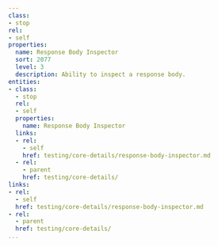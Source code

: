 ```yaml
---
class:
- stop
rel:
- self
properties:
  name: Response Body Inspector
  sort: 2077
  level: 3
  description: Ability to inspect a response body.
entities:
- class:
  - stop
  rel:
  - self
  properties:
    name: Response Body Inspector
  links:
  - rel:
    - self
    href: testing/core-details/response-body-inspector.md
  - rel:
    - parent
    href: testing/core-details/
links:
- rel:
  - self
  href: testing/core-details/response-body-inspector.md
- rel:
  - parent
  href: testing/core-details/
...
```

